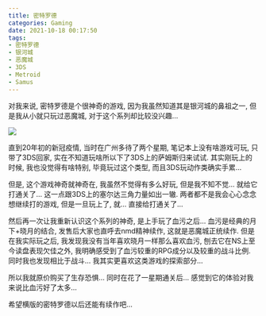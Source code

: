```yaml
---
title: 密特罗德
categories: Gaming
date: 2021-10-18 00:17:50
tags: 
- 密特罗德
- 银河城
- 恶魔城 
- 3DS
- Metroid
- Samus
---
```


对我来说, 密特罗德是个很神奇的游戏, 因为我虽然知道其是银河城的鼻祖之一, 但是我从小就只玩过恶魔城, 对于这个系列却比较没兴趣...

![](https://image.gcores.com/f3d38742-2986-468a-af44-5956200993f7.jpg?x-oss-process=image/resize,limit_1,m_lfit,w_1250/quality,q_90)
<!-- 摘要部分 -->
<!-- more -->

直到20年初的新冠疫情, 当时在广州多待了两个星期, 笔记本上没有啥游戏可玩, 只带了3DS回家, 实在不知道玩啥所以下了3DS上的萨姆斯归来试试. 其实刚玩上的时候, 我也没觉得有啥特别, 毕竟玩过这个类型, 而且3DS玩动作类确实手累...

但是, 这个游戏神奇就神奇在, 我虽然不觉得有多么好玩, 但是我不知不觉... 就给它打通关了... 这一点跟3DS上的塞尔达三角力量如出一辙. 两者都不是我会心心念念想继续打的游戏, 但是一旦玩上了, 就... 直接给打通关了...

然后再一次让我重新认识这个系列的神奇, 是上手玩了血污之后... 血污是经典的月下+晓月的结合, 发售后大家也直呼去nmd精神续作, 这就是恶魔城正统续作. 但是在我实际玩之后, 我发现我没有当年喜欢晓月一样那么喜欢血污, 刨去它在NS上至今读盘表现欠佳之外, 我明确感受到了血污较重的RPG成分以及较重的战斗比例. 同时我也发现相比于战斗... 我其实更喜欢这类游戏的探索部分...

所以我就原价购买了生存恐惧... 同时在花了一星期通关后... 感觉到它的体验对我来说比血污好了太多...

希望横版的密特罗德以后还能有续作吧...
